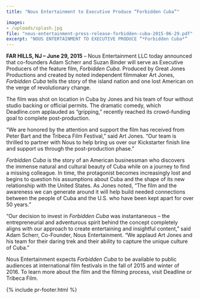 ```yaml
---
title: "Nous Entertainment to Executive Produce “Forbidden Cuba”"

images:
- /uploads/splash.jpg
file: "nous-entertainment-press-release-forbidden-cuba-2015-06-29.pdf"
excerpt: "NOUS ENTERTAINMENT TO EXECUTIVE PRODUCE “*Forbidden Cuba*”   Drama-Comedy Filmed Before Embargo Lift; Depicts the Beauty of Life and Coming Change in Cuba"
---
```

**FAR HILLS, NJ – June 29, 2015** – Nous Entertainment LLC today announced that co-founders Adam Scherr and Suzan Binder will serve as Executive Producers of the feature film, *Forbidden Cuba*. Produced by Great Jones Productions and created by noted independent filmmaker Art Jones, *Forbidden Cuba* tells the story of the island nation and one lost American on the verge of revolutionary change.

The film was shot on location in Cuba by Jones and his team of four without studio backing or official permits. The dramatic comedy, which Deadline.com applauded as “gripping,” recently reached its crowd-funding goal to complete post-production.

“We are honored by the attention and support the film has received from Peter Bart and the Tribeca Film Festival,” said Art Jones. “Our team is thrilled to partner with Nous to help bring us over our Kickstarter finish line and support us through the post-production phase.”

*Forbidden Cuba* is the story of an American businessman who discovers the immense natural and cultural beauty of Cuba while on a journey to find a missing colleague. In time, the protagonist becomes increasingly lost and begins to question his assumptions about Cuba and the shape of its new relationship with the United States. As Jones noted, “The film and the awareness we can generate around it will help build needed connections between the people of Cuba and the U.S. who have been kept apart for over 50 years.”

“Our decision to invest in *Forbidden Cuba* was instantaneous – the entrepreneurial and adventurous spirit behind the concept completely aligns with our approach to create entertaining and insightful content,” said Adam Scherr, Co-Founder, Nous Entertainment. “We applaud Art Jones and his team for their daring trek and their ability to capture the unique culture of Cuba.”

Nous Entertainment expects *Forbidden Cuba* to be available to public audiences at international film festivals in the fall of 2015 and winter of 2016. To learn more about the film and the filming process, visit Deadline or Tribeca Film.


{% include pr-footer.html %}
